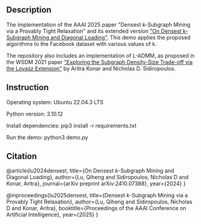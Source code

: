 Description
-----------
The implementation of the AAAI 2025 paper "Densest k-Subgraph Mining via a Provably Tight Relaxation" and its extended version ["On Densest k-Subgraph Mining and Diagonal Loading"](https://arxiv.org/pdf/2410.07388). This demo applies the proposed algorithms to the Facebook dataset with various values of k.

The repository also includes an implementation of L-ADMM, as proposed in the WSDM 2021 paper ["Exploring the Subgraph Density-Size Trade-off via the Lovaśz Extension"](https://dl.acm.org/doi/abs/10.1145/3437963.3441756) by Aritra Konar and Nicholas D. Sidiropoulos.

Instruction
-----------

Operating system: Ubuntu 22.04.3 LTS

Python version: 3.10.12

Install dependencies: pip3 install -r requirements.txt

Run the demo: python3 demo.py

Citation
-----------

@article{lu2024densest,
  title={On Densest $k$-Subgraph Mining and Diagonal Loading},
  author={Lu, Qiheng and Sidiropoulos, Nicholas D and Konar, Aritra},
  journal={arXiv preprint arXiv:2410.07388},
  year={2024}
}

@inproceedings{lu2025densest,
title={Densest $k$-Subgraph Mining via a Provably Tight Relaxation},
author={Lu, Qiheng and Sidiropoulos, Nicholas D and Konar, Aritra},
booktitle={Proceedings of the AAAI Conference on Artificial Intelligence},
year={2025}
}
